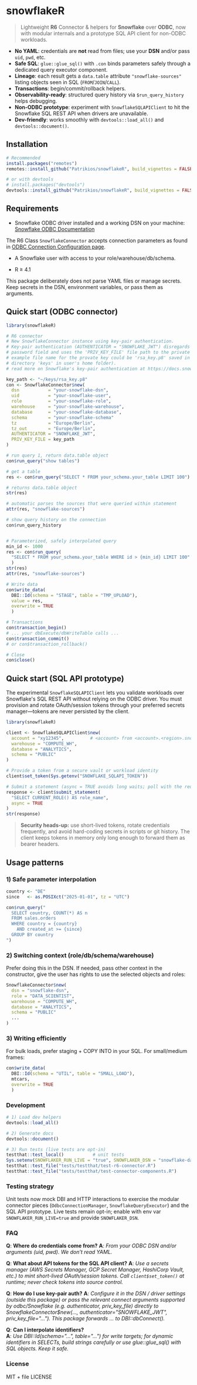
# snowflakeR

> Lightweight **R6** Connector & helpers for **Snowflake** over **ODBC**, now with modular internals and a prototype SQL API client for non-ODBC workloads.

- **No YAML**: credentials are **not** read from files; use your **DSN** and/or pass `uid`, `pwd`, etc.
- **Safe SQL**: `glue::glue_sql()` with `.con` binds parameters safely through a dedicated query executor component.
- **Lineage**: each result gets a `data.table` attribute `"snowflake-sources"` listing objects seen in SQL (`FROM`/`JOIN`/`CALL`).
- **Transactions**: begin/commit/rollback helpers.
- **Observability-ready**: structured query history via `$run_query_history` helps debugging.
- **Non-ODBC prototype**: experiment with `SnowflakeSQLAPIClient` to hit the Snowflake SQL REST API when drivers are unavailable.
- **Dev-friendly**: works smoothly with `devtools::load_all()` and `devtools::document()`.

## Installation

```r
# Recommended
install.packages("remotes")
remotes::install_github("Patrikios/snowflakeR", build_vignettes = FALSE)

# or with devtools
# install.packages("devtools")
devtools::install_github("Patrikios/snowflakeR", build_vignettes = FALSE)
```

## Requirements

- Snowflake ODBC driver installed and a working DSN on your machine: [Snowflake ODBC Documentation](https://docs.snowflake.com/en/developer-guide/odbc/odbc)

The R6 Class `SnowflakeConnector` accepts connection parameters as found in [ODBC Connection Configuration page](https://docs.snowflake.com/en/developer-guide/odbc/odbc-parameters).

- A Snowflake user with access to your role/warehouse/db/schema.

- R ≥ 4.1

This package deliberately does not parse YAML files or manage secrets.
Keep secrets in the DSN, environment variables, or pass them as arguments.

## Quick start (ODBC connector)

```r
library(snowflakeR)

# R6 connector
# New SnowflakeConnector instance using key-pair authentication.
# Key-pair authentication (AUTHENTICATOR = "SNOWFLAKE_JWT") disregards the 
# password field and uses the 'PRIV_KEY_FILE' file path to the private key (for
# example file name for the provate key could be 'rsa_key.p8' saved in 
# directory 'keys' in user's home folder).
# read more on Snowflake's key-pair authentication at https://docs.snowflake.com/en/user-guide/key-pair-auth

key_path <- "~/keys/rsa_key.p8"
con <- SnowflakeConnector$new(
  dsn           = "your-snowflake-dsn",
  uid           = "your-snowflake-user",
  role          = "your-snowflake-role",
  warehouse     = "your-snowflake-warehouse",
  database      = "your-snowflake-database",
  schema        = "your-snowflake-schema"
  tz            = "Europe/Berlin",
  tz_out        = "Europe/Berlin",
  AUTHENTICATOR = "SNOWFLAKE_JWT",
  PRIV_KEY_FILE = key_path
)

# run query 1, return data.table object
con$run_query("show tables")

# get a table
res <- con$run_query("SELECT * FROM your_schema.your_table LIMIT 100")

# returns data.table object
str(res)

# automatic parses the sources that were queried within statement
attr(res, "snowflake-sources")

# show query history on the connection
con$run_query_history


# Parameterized, safely interpolated query
min_id <- 1000
res <- con$run_query(
  "SELECT * FROM your_schema.your_table WHERE id > {min_id} LIMIT 100"
  )
str(res)
attr(res, "snowflake-sources")

# Write data
con$write_data(
  DBI::Id(schema = "STAGE", table = "TMP_UPLOAD"), 
  value = res, 
  overwrite = TRUE
  )

# Transactions
con$transaction_begin()
# ... your dbExecute/dbWriteTable calls ...
con$transaction_commit()
# or con$transaction_rollback()

# Close
con$close()
```

## Quick start (SQL API prototype)

The experimental `SnowflakeSQLAPIClient` lets you validate workloads over Snowflake's SQL REST API without relying on the ODBC driver. You must provision and rotate OAuth/session tokens through your preferred secrets manager—tokens are never persisted by the client.

```r
library(snowflakeR)

client <- SnowflakeSQLAPIClient$new(
  account = "xy12345",          # <account> from <account>.<region>.snowflakecomputing.com
  warehouse = "COMPUTE_WH",
  database = "ANALYTICS",
  schema = "PUBLIC"
)

# Provide a token from a secure vault or workload identity
client$set_token(Sys.getenv("SNOWFLAKE_SQLAPI_TOKEN"))

# Submit a statement (async = TRUE avoids long waits; poll with the request_id if needed)
response <- client$submit_statement(
  "SELECT CURRENT_ROLE() AS role_name",
  async = TRUE
)
str(response)
```

> **Security heads-up:** use short-lived tokens, rotate credentials frequently, and avoid hard-coding secrets in scripts or git history. The client keeps tokens in memory only long enough to forward them as bearer headers.

## Usage patterns

### 1) Safe parameter interpolation

```r
country <- "DE"
since   <- as.POSIXct("2025-01-01", tz = "UTC")

con$run_query("
  SELECT country, COUNT(*) AS n
  FROM sales.orders
  WHERE country = {country}
    AND created_at >= {since}
  GROUP BY country
")
```

### 2) Switching context (role/db/schema/warehouse)

Prefer doing this in the DSN. If needed, pass other context in the constructor,
give the user has rights to use the selected objects and roles:

```r
SnowflakeConnector$new(
  dsn = "snowflake-dsn",
  role = "DATA_SCIENTIST",
  warehouse = "COMPUTE_WH",
  database = "ANALYTICS",
  schema = "PUBLIC"
  ...
)
```

### 3) Writing efficiently

For bulk loads, prefer staging + COPY INTO in your SQL. For small/medium frames:

```r
con$write_data(
  DBI::Id(schema = "UTIL", table = "SMALL_LOAD"), 
  mtcars, 
  overwrite = TRUE
  )
```

### Development

```r
# 1) Load dev helpers
devtools::load_all()

# 2) Generate docs
devtools::document()

# 3) Run tests (live tests are opt-in)
testthat::test_local()           # unit tests
Sys.setenv(SNOWFLAKER_RUN_LIVE = "true", SNOWFLAKER_DSN = "snowflake-data-science")
testthat::test_file("tests/testthat/test-r6-connector.R")
testthat::test_file("tests/testthat/test-connector-components.R")
```

### Testing strategy

Unit tests now mock DBI and HTTP interactions to exercise the modular connector pieces (`OdbcConnectionManager`, `SnowflakeQueryExecutor`) and the SQL API prototype. Live tests remain opt-in; enable with env var `SNOWFLAKER_RUN_LIVE=true` and provide `SNOWFLAKER_DSN`.


### FAQ

**Q**: **Where do credentials come from?**
**A**: *From your ODBC DSN and/or arguments (uid, pwd). We don’t read YAML.*

**Q**: **What about API tokens for the SQL API client?**
**A**: *Use a secrets manager (AWS Secrets Manager, GCP Secret Manager, HashiCorp Vault, etc.) to mint short-lived OAuth/session tokens. Call `client$set_token()` at runtime; never check tokens into source control.*

**Q**: **How do I use key-pair auth?**
**A**: *Configure it in the DSN / driver settings (outside this package) or pass the*
*relevant connect arguments supported by odbc/Snowflake (e.g. authenticator,*
*priv_key_file) directly to SnowflakeConnector$new(..., authenticator="SNOWFLAKE_JWT", priv_key_file="...").*
*This package forwards ... to DBI::dbConnect().*

**Q**: **Can I interpolate identifiers?**  
**A**: *Use DBI::Id(schema="...", table="...") for write targets; for dynamic*
*identifiers in SELECTs, build strings carefully or use glue::glue_sql() with*
*SQL objects. Keep it safe.*

### License

MIT + file LICENSE
